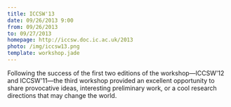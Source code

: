 ```yaml
---
title: ICCSW'13
date: 09/26/2013 9:00
from: 09/26/2013
to: 09/27/2013
homepage: http://iccsw.doc.ic.ac.uk/2013
photo: /img/iccsw13.png
template: workshop.jade
---
```

Following the success of the first two editions of the
workshop—ICCSW'12 and ICCSW'11—the third workshop provided an excellent
opportunity to share provocative ideas, interesting
preliminary work, or a cool research directions that may change
the world.
